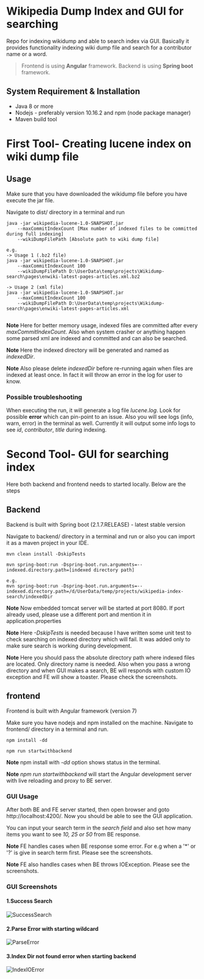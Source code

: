 # Wikipedia Dump Index and GUI for searching
Repo for indexing wikidump and able to search index via GUI. Basically it provides functionality indexing wiki dump file
and search for a contributor name or a word. 
>Frontend is using **Angular** framework.
>Backend is using **Spring boot** framework.

## System Requirement & Installation
* Java 8 or more
* Nodejs - preferably version 10.16.2 and npm (node package manager)
* Maven build tool

# First Tool- Creating lucene index on wiki dump file

## Usage
Make sure that you have downloaded the wikidump file before you have execute the jar file.

Navigate to dist/ directory in a terminal and run 
```
java -jar wikipedia-lucene-1.0-SNAPSHOT.jar
    --maxCommitIndexCount [Max number of indexed files to be committed during full indexing] 
    --wikiDumpFilePath [Absolute path to wiki dump file]

e.g.
-> Usage 1 (.bz2 file)
java -jar wikipedia-lucene-1.0-SNAPSHOT.jar 
    --maxCommitIndexCount 100
    --wikiDumpFilePath D:\UserData\temp\projects\Wikidump-search\pages\enwiki-latest-pages-articles.xml.bz2

-> Usage 2 (xml file)
java -jar wikipedia-lucene-1.0-SNAPSHOT.jar 
    --maxCommitIndexCount 100 
    --wikiDumpFilePath D:\UserData\temp\projects\Wikidump-search\pages\enwiki-latest-pages-articles.xml
    
```

**Note** Here for better memory usage, indexed files are committed after every *maxCommitIndexCount*. Also when system
crasher or anything happen some parsed xml are indexed and committed and can also be searched.

**Note** Here the indexed directory will be generated and named as *indexedDir*. 

**Note** Also please delete *indexedDir* before re-running again when files are indexed at least once.
In fact it will throw an error in the log for user to know. 

### Possible troubleshooting
When executing the run, it will generate a log file *lucene.log*. Look for possible **error** which can pin-point to an issue.
Also you will see logs (info, warn, error) in the terminal as well. 
Currently it will output some info logs to see *id*, *contributor*, *title* during indexing.

# Second Tool- GUI for searching index
Here both backend and frontend needs to started locally. Below are the steps

## Backend
Backend is built with Spring boot (2.1.7.RELEASE) - latest stable version

Navigate to backend/ directory in a terminal and run or also you can import it as a maven project in your IDE.

```
mvn clean install -DskipTests

mvn spring-boot:run -Dspring-boot.run.arguments=--indexed.directory.path=[indexed directory path]

e.g.
mvn spring-boot:run -Dspring-boot.run.arguments=--indexed.directory.path=/d/UserData/temp/projects/wikipedia-index-search/indexedDir
```

**Note** Now embedded tomcat server will be started at port 8080. 
If port already used, please use a different port and mention it in application.properties

**Note** Here *-DskipTests* is needed because I have written some unit test to check searching on indexed directory which will fail.
It was added only to make sure search is working during development.

**Note** Here you should pass the absolute directory path where indexed files are located. Only directory name is needed.
Also when you pass a wrong directory and when GUI makes a search, BE will responds with custom IO exception and FE will
show a toaster. Please check the screenshots.

## frontend
Frontend is built with Angular framework (version 7)

Make sure you have nodejs and npm installed on the machine. 
Navigate to frontend/ directory in a terminal and run. 

```
npm install -dd

npm run startwithbackend
```

**Note** npm install with *-dd* option shows status in the terminal. 

**Note** *npm run startwithbackend* will start the Angular development server with live reloading and proxy to BE server.

### GUI Usage
After both BE and FE server started, then open browser and goto http://localhost:4200/. 
Now you should be able to see the GUI application.

You can input your search term in the *search field* and also set how many items you want to see *10, 25 or 50* from BE
response.

**Note** FE handles cases when BE response some error. For e.g when a '*' or '?' is give in search term first. Please see the screenshots.

**Note** FE also handles cases when BE throws IOException. Please see the screenshots.

### GUI Screenshots

#### 1.Success Search

![SuccessSearch](https://user-images.githubusercontent.com/7116963/63022286-d8a23800-bea2-11e9-8d11-eacbdaaab706.png)

#### 2.Parse Error with starting wildcard
![ParseError](https://user-images.githubusercontent.com/7116963/63022460-4484a080-bea3-11e9-8984-9fa3e854a8a4.png)

#### 3.Index Dir not found error when starting backend
![IndexIOError](https://user-images.githubusercontent.com/7116963/63023032-764a3700-bea4-11e9-8972-d823933b854a.png)


   
